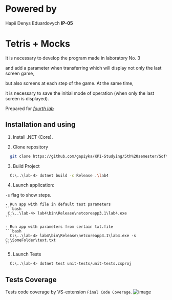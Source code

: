 # Powered by
Hapii Denys Eduardovych **IP-05**

# Tetris + Mocks

It is necessary to develop the program made in laboratory No. 3 

and add a parameter when transferring which will display not only the last screen game, 

but also screens at each step of the game. At the same time, 

it is necessary to save the initial mode of operation (when only the last screen is displayed).

Prepared for [*fourth lab*](https://docs.google.com/document/d/1-mleCcoG0Itvs5-YbnkHdW-8-FiKnkYNWpIw6H9W2q0/edit#)

## Installation and using

1. Install .NET (Core).

2. Clone repository
```bash
  git clone https://github.com/gapiyka/KPI-Studying/5th%20semester/Software%20quality%20and%20testing/lab-4
```

3. Build Project
```bash
  C:\..\lab-4> dotnet build -c Release .\lab4
```

4. Launch application:

  `-s` flag to show steps.
  
	- Run app with file in default test parameters
	```bash
	 C:\..\lab-4> lab4\bin\Release\netcoreapp3.1\lab4.exe
	``` 
  
	- Run app with parameters from certain txt.file
	```bash
	  C:\..\lab-4> lab4\bin\Release\netcoreapp3.1\lab4.exe -s C:\SomeFolder\text.txt
	``` 
  
5. Launch Tests
```bash
  C:\..\lab-4> dotnet test unit-tests/unit-tests.csproj
``` 
	
  
## Tests Coverage

Tests code coverage by VS-extension `Final Code Coverage`.
![image](https://user-images.githubusercontent.com/50524296/203925030-c8c6b263-f832-41a1-998c-8804fce5ae50.png)
